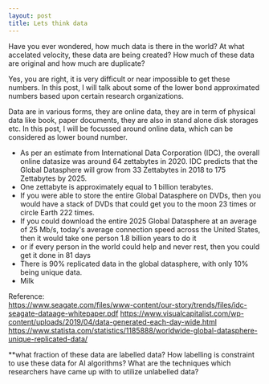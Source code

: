 ```yaml
---
layout: post
title: Lets think data
---
```

Have you ever wondered, how much data is there in the world? At what accelated velocity, these data are being created? How much of these data are original and how much are duplicate?

Yes, you are right, it is very difficult or near impossible to get these numbers. In this post, I will talk about some of the lower bond approximated numbers based upon certain research organizations. 

Data are in various forms, they are online data, they are in term of physical data like book, paper documents, they are also in stand alone disk storages etc. In this post, I will be focussed around online data, which can be considered as lower bound number.

<ul>
  <li>As per an estimate from International Data Corporation (IDC), the overall online datasize was around 64 zettabytes in 2020. IDC predicts that the Global Datasphere will grow from 33 Zettabytes in 2018 to 175 Zettabytes by 2025.</li>
  <li>One zettabyte is approximately equal to 1 billion terabytes. </li>
  <li>If you were able to store the entire Global Datasphere on DVDs, then you would have a stack of DVDs that could get you to the moon 23 times or circle Earth 222 times.</li>
  <li>If you could download the entire 2025 Global Datasphere at an average of 25 Mb/s, today's average connection speed across the United States, then it would take one person 1.8 billion years to do it</li>
  <li>or if every person in the world could help and never rest, then you could get it done in 81 days</li>
  <li>There is 90% replicated data in the global datasphere, with only 10% being unique data.</li>
  <li>Milk</li>
</ul>
  
Reference: <br>
https://www.seagate.com/files/www-content/our-story/trends/files/idc-seagate-dataage-whitepaper.pdf
https://www.visualcapitalist.com/wp-content/uploads/2019/04/data-generated-each-day-wide.html
https://www.statista.com/statistics/1185888/worldwide-global-datasphere-unique-replicated-data/

**what fraction of these data are labelled data? How labelling is constraint to use these data for AI algorithms? What are the techniques which researchers have came up with to utilize unlabelled data? 
